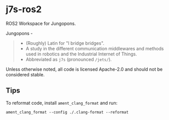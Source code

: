 # j7s-ros2

ROS2 Workspace for Jungopons.

Jungopons -
> - (Roughly) Latin for "I bridge bridges".
> - A study in the different communication middlewares and methods used in
>   robotics and the Industrial Internet of Things.
> - Abbreviated as `j7s` (pronounced `/jets/`).

Unless otherwise noted, all code is licensed Apache-2.0 and should not be
considered stable.

## Tips

To reformat code, install `ament_clang_format` and run:
```
ament_clang_format --config ./.clang-format --reformat
```


